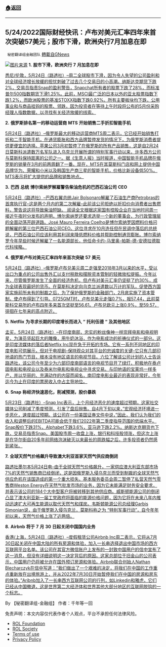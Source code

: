 ###  [:house:返回](README.md)
---


## 5/24/2022国际财经快讯：卢布对美元汇率四年来首次突破57美元；股市下滑，欧洲央行7月加息在即
` 秘密翻译组金融团队` [轉載自GNews](https://gnews.org/zh-hans/2591484/)

![](https://assets.gnews.org/wp-content/uploads/2022/05/图片1-195_1653399429.png)[图片来源](https://www.reuters.com) 
**1.** **股市下滑，欧洲央行** **7** **月加息在即**
 
[悉尼/伦敦，5月24日（路透社）–周二全球股市下滑，因为令人失望的公司盈利和对全球经济增长放缓的担忧刺破了过去几个交易日的小高潮。纳斯达克期货下跌2%，交易员指责Snap的盈利警告，Snapchat所有者的股票下跌了28%，而标准普尔500指数期货下滑1.25%。此前，MSCI最广泛的日本以外的亚太股票指数下跌1.2%，而欧洲股票的基准STOXX指数下跌0.92%。所有主要板块均下跌，公用事业和与商品挂钩的股票、领跌，因为投资者在等待上午时段将公布的5月份采购经理人指数数据，以寻找有关经济放缓的线索。](https://www.reuters.com/markets/europe/global-markets-wrapup-1-pix-2022-05-24/)
 
**2.** **俄罗斯排名第一的移动运营商** **MTS** **开始销售二手折扣智能手机**
 
[5月24日（路透社）–俄罗斯最大的移动运营商MTS周二表示，它已经开始销售打折和二手智能手机，在通货膨胀和西方品牌暂停发货的情况下，为俄罗斯消费者提供更便宜的选择。苹果公司3月初暂停了在俄罗斯的所有产品销售，这是自2月24日莫斯科派遣数万名军队进入乌克兰开展所谓的特别军事行动以来，许多西方公司与莫斯科保持距离的公司之一。据《生意人报》当时报道，中国智能手机品牌在俄罗斯的销量在3月的前两周翻了一番。现在，MTS在其莫斯科门店和网上提供中国品牌华为、荣耀和小米以及韩国生产商三星的智能手机，价格比新设备低50%。MTS表示将扩大提供的品牌和销售地点。](https://www.reuters.com/business/media-telecom/russias-no-1-mobile-operator-mts-starts-selling-used-discounted-smartphones-2022-05-24/)
 
**3.** **巴西** **总统** **博尔索纳罗解雇警告柴油危机的巴西石油公司** **CEO**
 
[5月24日（路透社）–巴西右翼总统Jair Bolsonaro解雇了石油生产商Petrobras的首席执行官–这是两个月内的第二次解雇–此前该公司拒绝以折扣价向消费者出售燃料，警告说这将导致柴油短缺。 阅读全文根据这家国有控股企业在当地时间周一接近午夜时分发布的声明，博尔索纳罗还要求选举一个新的董事会，为行政管理层的全面动荡开辟道路。José Mauro Ferreira Coelho是博尔索纳罗因燃料价格问题解雇的第三位巴西石油公司CEO。这位寻求在10月连任但在民调中落后的总统说，巴西石油公司应该利用其利润来降低燃料价格并帮助控制通货膨胀。博尔索纳罗今年早些时候还解雇了一名能源部长，他任命卡约-马里奥-帕斯-德-安德拉德取代科埃略。](https://www.reuters.com/markets/commodities/exclusive-petrobras-warns-diesel-shortages-suggests-subsidies-presentation-2022-05-24/)
 
**4.** **俄罗斯卢布对美元汇率四年来首次突破** **57** **美元**
 
[5月24日（路透社）–俄罗斯卢布兑美元周二走强至2018年3月以来的水平，受以出口为重点的公司出售外汇以支付税款和摆脱资本管制的轻微放松提振。今年以来，尽管俄罗斯发生了全面的经济危机，但卢布对美元汇率仍坚挺了约30%，成为全球表现最好的货币。在莫斯科决定向乌克兰派遣数以万计的军队，促使西方国家实施前所未有的制裁之后，为了保护俄罗斯的金融部门，2月底实施了资本管制，使卢布得到了引导。0725GMT时，卢布兑美元走强0.7%，报57.44，此前莫斯科交易所的卢布四年多来首次坚挺至56.61。卢布兑欧元上涨0.9%，至59.57，徘徊在七年来的高点附近。](https://www.reuters.com/markets/europe/russian-rouble-firms-past-57-dollar-first-time-four-years-2022-05-24/)
 
**5.** **Netflix** **为寻求长期的印度增长而进入** **“** **托利伍德** **“** **及其他地区**
 
[孟买，5月24日（路透社）–在印度南部，忠实的粉丝像神一样崇拜电影和电视明星，为演员竖起巨大的雕像，用牛奶沐浴，作为电影成功的祈祷仪式的一部分。这是印度流媒体的落后者Netflix Inc现在急于开拓的市场。它有一系列不同地区的印度电影可供展示，但对于电视剧–保持观众对其平台的忠诚度的关键–它只有几部印地语的热门节目，根本没有地区语言的电视节目。六位了解该公司计划的人士告诉路透社，该公司今年至少为六部印度南部语言的电视节目开了绿灯，积极地在泰卢固电影和电视业以及泰米尔电影和电视业中寻求交易。与印地语的宝莱坞一样多产，并以华丽的、充满动作的内容而闻名，南印度电影业最近的表现非常好，今年迄今为止在印度的票房收入中占主导地位。](https://www.reuters.com/world/india/netflix-goes-tollywood-beyond-long-sought-india-growth-2022-05-24/)
 
**6.** **Snap** **称经济快速恶化，削减预测，股价暴跌**
 
[5月23日（路透社）–Snap Inc表示，上个月经济恶化的速度超过预期，这家社交媒体公司削减了季度预测，引发了盘后抛售。自4月下旬以来，”宏观经济环境进一步恶化，速度超过预期。该公司在一份美国证券文件中说，”因此，我们认为我们的收入和调整后的EBITDA可能会低于我们2022年第二季度指导范围的低端水平。Snap股价下跌31%，Alphabet下跌3.6%，亚马逊下跌2.2%。纳斯达克期货也下跌，交易员指责Snap。美国股市周一收盘上涨，银行和科技股领涨，但这次上涨是在华尔街自20多年前网络泡沫破灭以来最长的周跌幅之后，许多投资者仍然感到紧张。](https://www.reuters.com/technology/snap-expects-miss-revenue-target-slow-down-hiring-2022-05-23/)
 
**7.** **全球天然气价格飙升导致澳大利亚首家天然气供应商倒闭**
 
[路透社墨尔本5月24日电–由于全球天然气价格飙升，一家供应澳大利亚东部市场7%的天然气销售商已经倒闭，这是因俄罗斯入侵乌克兰而受到制裁的全球天然气供应危机在该国造成的第一个重大损失。基本服务委员会周二暂停了私营天然气零售商Weston Energy在天然气批发市场的业务，因为它未能满足财务安全要求，并表示该公司的184个大中型客户将被转移到其他供应商。威斯顿能源公司的倒闭凸显了澳大利亚新一届工党政府将面临的能源价格问题，因为它将在未来八年内推动迅速扩大可再生能源以取代天然气和煤炭。韦斯顿能源公司总经理Garbis Simonian说，由于俄罗斯入侵乌克兰，莫斯科称之为 “特别军事行动”，自今年年初以来，天然气价格上涨了近两倍。](https://www.reuters.com/markets/commodities/global-gas-crunch-claims-first-australian-trading-casualty-2022-05-24/)
 
**8.** **Airbnb** **将于** **7** **月** **30** **日起关闭中国国内业务**
 
[香港/上海，5月24日（路透社）–度假租赁公司Airbnb Inc周二表示，它将从7月30日起关闭在中国大陆的所有房源和体验，加入一长串选择退出中国市场的西方互联网平台名单。该公司在其官方微信账户上发布的一封致中国用户的信中宣布了这一消息，但没有详细说明这一决定背后的原因。这家总部位于旧金山的公司表示，中国用户仍将被允许在国外预订房源和体验。Airbnb联合创始人Nathan Blecharczyk在信中写道：“我们做出了一个艰难的决定，将我们在中国的工作重点重新放在出境旅游上，并从2022年7月30日开始暂停我们在中国的房源和房东的体验。”Aribnb加入了一长串西方互联网公司的行列，如Linkedin和雅虎，它们已经从中国撤退，这是世界第二大经济体和世界其他大部分地区的互联网脱钩的一个标志。](https://www.reuters.com/markets/asia/airbnb-says-will-shut-domestic-business-china-july-30-2022-05-24/)
 
By 【秘密翻译组-金融组】
作者：千年等一回

免责声明：本文内容仅代表作者个人观点，平台不承担任何法律风险。
  
- [ROL Foundation](https://rolfoundation.org/)
- [ROL Society](https://rolsociety.org/)
- [Terms of use](https://gnews.org/terms-of-use-3/)
- [Privacy Policy](https://gnews.org/privacy-policy/)
